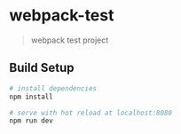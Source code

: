 # webpack-test
> webpack test project

## Build Setup

``` bash
# install dependencies
npm install

# serve with hot reload at localhost:8080
npm run dev
```